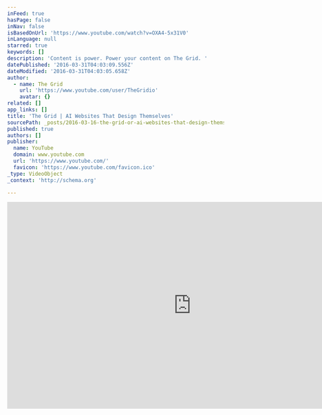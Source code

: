 ```yaml
---
inFeed: true
hasPage: false
inNav: false
isBasedOnUrl: 'https://www.youtube.com/watch?v=OXA4-5x31V0'
inLanguage: null
starred: true
keywords: []
description: 'Content is power. Power your content on The Grid. '
datePublished: '2016-03-31T04:03:09.556Z'
dateModified: '2016-03-31T04:03:05.658Z'
author:
  - name: The Grid
    url: 'https://www.youtube.com/user/TheGridio'
    avatar: {}
related: []
app_links: []
title: 'The Grid | AI Websites That Design Themselves'
sourcePath: _posts/2016-03-16-the-grid-or-ai-websites-that-design-themselves.md
published: true
authors: []
publisher:
  name: YouTube
  domain: www.youtube.com
  url: 'https://www.youtube.com/'
  favicon: 'https://www.youtube.com/favicon.ico'
_type: VideoObject
_context: 'http://schema.org'

---
```

<iframe src="https://cdn.embedly.com/widgets/media.html?src=https%3A%2F%2Fwww.youtube.com%2Fembed%2FOXA4-5x31V0%3Ffeature%3Doembed&amp;url=https%3A%2F%2Fwww.youtube.com%2Fwatch%3Fv%3DOXA4-5x31V0&amp;image=https%3A%2F%2Fi.ytimg.com%2Fvi%2FOXA4-5x31V0%2Fhqdefault.jpg&amp;key=b7d04c9b404c499eba89ee7072e1c4f7&amp;type=text%2Fhtml&amp;schema=youtube" width="854" height="480" scrolling="no" frameborder="0" allowfullscreen="allowfullscreen" style=""></iframe>